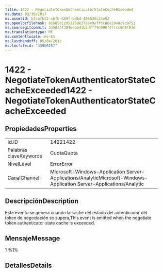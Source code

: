 ```yaml
---
title: 1422 - NegotiateTokenAuthenticatorStateCacheExceeded
ms.date: 03/30/2017
ms.assetid: bfabfb52-ebfb-489f-bdb4-408536c24e52
ms.openlocfilehash: 88b85d1c05325de3786e9effbc86e2940c9c9751
ms.sourcegitcommit: 3d5d33f384eeba41b2dff79d096f47ccc8d8f03d
ms.translationtype: MT
ms.contentlocale: es-ES
ms.lasthandoff: 05/04/2018
ms.locfileid: "33460267"
---
```

# <a name="1422---negotiatetokenauthenticatorstatecacheexceeded"></a><span data-ttu-id="8bd9f-102">1422 - NegotiateTokenAuthenticatorStateCacheExceeded</span><span class="sxs-lookup"><span data-stu-id="8bd9f-102">1422 - NegotiateTokenAuthenticatorStateCacheExceeded</span></span>
## <a name="properties"></a><span data-ttu-id="8bd9f-103">Propiedades</span><span class="sxs-lookup"><span data-stu-id="8bd9f-103">Properties</span></span>  
  
|||  
|-|-|  
|<span data-ttu-id="8bd9f-104">Id.</span><span class="sxs-lookup"><span data-stu-id="8bd9f-104">ID</span></span>|<span data-ttu-id="8bd9f-105">1422</span><span class="sxs-lookup"><span data-stu-id="8bd9f-105">1422</span></span>|  
|<span data-ttu-id="8bd9f-106">Palabras clave</span><span class="sxs-lookup"><span data-stu-id="8bd9f-106">Keywords</span></span>|<span data-ttu-id="8bd9f-107">Cuota</span><span class="sxs-lookup"><span data-stu-id="8bd9f-107">Quota</span></span>|  
|<span data-ttu-id="8bd9f-108">Nivel</span><span class="sxs-lookup"><span data-stu-id="8bd9f-108">Level</span></span>|<span data-ttu-id="8bd9f-109">Error</span><span class="sxs-lookup"><span data-stu-id="8bd9f-109">Error</span></span>|  
|<span data-ttu-id="8bd9f-110">Canal</span><span class="sxs-lookup"><span data-stu-id="8bd9f-110">Channel</span></span>|<span data-ttu-id="8bd9f-111">Microsoft-Windows-Application Server-Applications/Analytic</span><span class="sxs-lookup"><span data-stu-id="8bd9f-111">Microsoft-Windows-Application Server-Applications/Analytic</span></span>|  
  
## <a name="description"></a><span data-ttu-id="8bd9f-112">Descripción</span><span class="sxs-lookup"><span data-stu-id="8bd9f-112">Description</span></span>  
 <span data-ttu-id="8bd9f-113">Este evento se genera cuando la cache del estado del autenticador del token de negociación se supera,</span><span class="sxs-lookup"><span data-stu-id="8bd9f-113">This event is emitted when the negotiate token authenticator state cache is exceeded.</span></span>  
  
## <a name="message"></a><span data-ttu-id="8bd9f-114">Mensaje</span><span class="sxs-lookup"><span data-stu-id="8bd9f-114">Message</span></span>  
 <span data-ttu-id="8bd9f-115">1 %</span><span class="sxs-lookup"><span data-stu-id="8bd9f-115">1%</span></span>  
  
## <a name="details"></a><span data-ttu-id="8bd9f-116">Detalles</span><span class="sxs-lookup"><span data-stu-id="8bd9f-116">Details</span></span>

